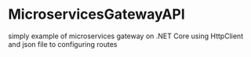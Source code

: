 # MicroservicesGatewayAPI
simply example of microservices gateway on .NET Core
using HttpClient and json file to configuring routes
